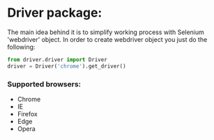 # Driver package: 

The main idea behind it is to simplify working process with Selenium 'webdriver' object.
In order to create webdriver object you just do the following:
```python
from driver.driver import Driver
driver = Driver('chrome').get_driver()
```

### Supported browsers:
- Chrome
- IE
- Firefox
- Edge
- Opera
